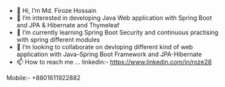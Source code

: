 - 👋 Hi, I’m Md. Firoze Hossain
- 👀 I’m interested in developing Java Web application with Spring Boot and JPA & Hibernate and Thymeleaf
- 🌱 I’m currently learning Spring Boot Security and continuous practising with spring different modules
- 💞️ I’m looking to collaborate on devloping different kind of web application with Java-Spring Boot Framework and JPA-Hibernate
- 📫 How to reach me ...
linkedin:-
https://www.linkedin.com/in/roze28

Mobile:-
+8801611922882


<!---
roze28/roze28 is a ✨ special ✨ repository because its `README.md` (this file) appears on your GitHub profile.
You can click the Preview link to take a look at your changes.
--->
